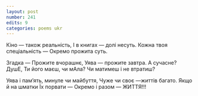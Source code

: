 ```yaml
---
layout: post
number: 241
edits: 9
categories: poems ukr
---
```


Кіно — також реальність,
І в книгах — долі несуть.
Кожна твоя спеціальність — 
Окремо прожита суть.

Згадка — 
Прожите вчорашнє,
Уява — прожите завтра.
А сучасне?
ДушЕ,
Ти його маєш, чи мАла?
Чи матимеш і не втратиш?

Уява і памʼять, минуле чи майбуття,
Чуже чи своє —життів багато.
Якщо й на шматки 
Їх порвати —
Окремо і разом —
ЖИТТЯ!!!
